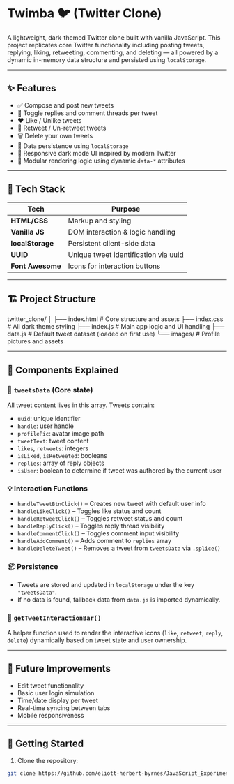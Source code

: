 # Twimba 🐦 (Twitter Clone)

A lightweight, dark-themed Twitter clone built with vanilla JavaScript. This project replicates core Twitter functionality including posting tweets, replying, liking, retweeting, commenting, and deleting — all powered by a dynamic in-memory data structure and persisted using `localStorage`.

---

## ✨ Features

- ✅ Compose and post new tweets
- 💬 Toggle replies and comment threads per tweet
- ❤️ Like / Unlike tweets
- 🔁 Retweet / Un-retweet tweets
- 🗑️ Delete your own tweets
- 💾 Data persistence using `localStorage`
- 🎨 Responsive dark mode UI inspired by modern Twitter
- 🧠 Modular rendering logic using dynamic `data-*` attributes

---

## 🧩 Tech Stack

| Tech           | Purpose                          |
|----------------|----------------------------------|
| **HTML/CSS**   | Markup and styling               |
| **Vanilla JS** | DOM interaction & logic handling |
| **localStorage** | Persistent client-side data     |
| **UUID**       | Unique tweet identification via [uuid](https://jspm.dev/uuid) |
| **Font Awesome** | Icons for interaction buttons   |

---

## 🏗️ Project Structure
twitter_clone/ │ ├── index.html # Core structure and assets ├── index.css # All dark theme styling ├── index.js # Main app logic and UI handling ├── data.js # Default tweet dataset (loaded on first use) └── images/ # Profile pictures and assets

---

## 📂 Components Explained

### 🧠 `tweetsData` (Core state)
All tweet content lives in this array. Tweets contain:
- `uuid`: unique identifier
- `handle`: user handle
- `profilePic`: avatar image path
- `tweetText`: tweet content
- `likes`, `retweets`: integers
- `isLiked`, `isRetweeted`: booleans
- `replies`: array of reply objects
- `isUser`: boolean to determine if tweet was authored by the current user

### 💡 Interaction Functions

- `handleTweetBtnClick()` – Creates new tweet with default user info
- `handleLikeClick()` – Toggles like status and count
- `handleRetweetClick()` – Toggles retweet status and count
- `handleReplyClick()` – Toggles reply thread visibility
- `handleCommentClick()` – Toggles comment input visibility
- `handleAddComment()` – Adds comment to `replies` array
- `handleDeleteTweet()` – Removes a tweet from `tweetsData` via `.splice()`

### 📦 Persistence

- Tweets are stored and updated in `localStorage` under the key `"tweetsData"`.
- If no data is found, fallback data from `data.js` is imported dynamically.

### 🧱 `getTweetInteractionBar()`
A helper function used to render the interactive icons (`like`, `retweet`, `reply`, `delete`) dynamically based on tweet state and user ownership.

---

## 🧪 Future Improvements

- Edit tweet functionality
- Basic user login simulation
- Time/date display per tweet
- Real-time syncing between tabs
- Mobile responsiveness

---

## 🚀 Getting Started

1. Clone the repository:
```bash
git clone https://github.com/eliott-herbert-byrnes/JavaScript_Experiments.git

